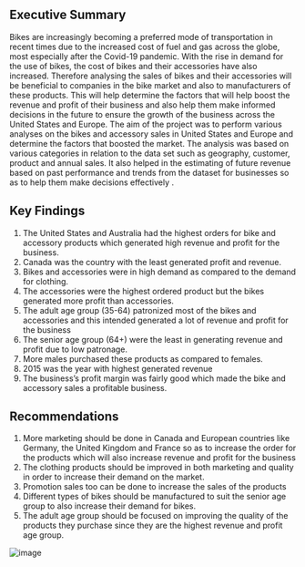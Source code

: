 ## **Executive Summary**

Bikes are increasingly becoming a preferred mode of transportation in recent times due to the increased cost of fuel and gas across the globe, most especially after the Covid-19 pandemic. 
With the rise in demand for the use of bikes, the cost of bikes and their accessories have also increased. Therefore analysing the sales of bikes and their accessories will be beneficial 
to companies in the bike market and also to manufacturers of these products. This will help determine the factors that will help boost the revenue and profit of their business and also 
help them make informed decisions in the future to ensure the growth of the business across the United States and Europe.
The aim of the project was to perform various analyses on the bikes and accessory sales in United States and Europe and determine the factors that boosted the market.
The analysis was based on various categories in relation to the data set such as geography, customer, product and annual sales. 
It also helped in the estimating of future revenue based on past performance and trends from the dataset for businesses so as to help them make decisions effectively .

## **Key Findings**
1. The United States and Australia had the highest orders for bike and accessory products which generated high revenue and profit for the business.
1. Canada was the country with the least generated profit and revenue.
1. Bikes and accessories were in high demand as compared to the demand for clothing.
1. The accessories were the highest ordered product but the bikes generated more profit than accessories.
1. The adult age group (35-64) patronized most of the bikes and accessories and this intended generated a lot of revenue and profit for the business
1. The senior age group (64+) were the least in generating revenue and profit due to low patronage.
1. More males purchased these products as compared to females.
1. 2015 was the year with highest generated revenue
1. The business’s profit margin was fairly good which made the bike and accessory sales a profitable business.

## **Recommendations**
1. More marketing should be done in Canada and European countries like Germany, the United Kingdom and France so as to increase the order for the products which will also increase revenue
   and profit for the business
1. The clothing products should be improved in both marketing and quality in order to increase their demand on the market.
1. Promotion sales too can be done to increase the sales of the products
1. Different types of bikes should be manufactured to suit the senior age group to also increase their demand for bikes.
1. The adult age group should be focused on improving the quality of the products they purchase since they are the highest revenue and profit age group.

   
![image](https://github.com/Shirlsak/POWER-BI/assets/124059202/df0e4773-e5e8-42e2-9917-b5fe72cb1c98)


